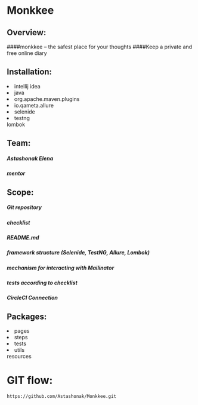 Monkkee
===============

Overview:
------------------
  
   ####monkkee – the safest place for your thoughts
   ####Keep a private and free online diary

Installation:
------------------

   <li>intellij idea</li>
   <li>java</li>
   <li>org.apache.maven.plugins</li>
   <li>io.qameta.allure</li>
   <li>selenide</li>
   <li>testng</li>
   lombok
 
Team:
------------------

  ##### Astashonak Elena  
  ##### mentor
       
Scope:
------------------
    
   ##### Git repository
   ##### checklist
   ##### README.md
   ##### framework structure (Selenide, TestNG, Allure, Lombok)    
   ##### mechanism for interacting with Mailinator 
   ##### tests according to checklist
   ##### CircleCI Connection  

Packages:
------------------
<li>pages</li>  
<li>steps</li>
<li>tests</li>
<li>utils</li>
resources

 
GIT flow:
=======================

`https://github.com/Astashonak/Monkkee.git` 